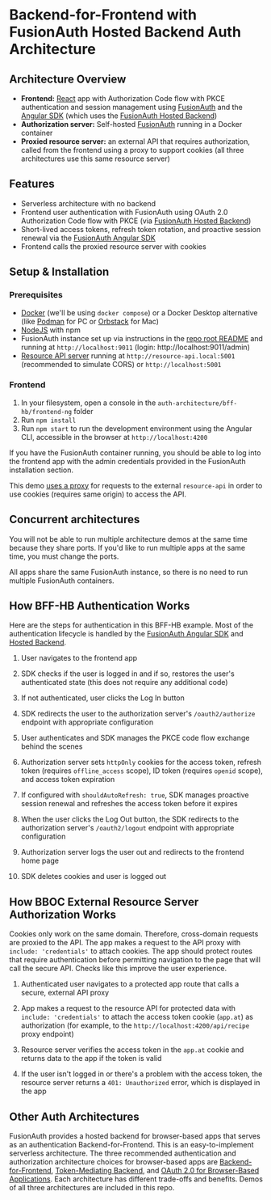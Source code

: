 # Backend-for-Frontend with FusionAuth Hosted Backend Auth Architecture

## Architecture Overview

-   **Frontend:** [React](https://react.dev/ "https://react.dev") app with Authorization Code flow with PKCE authentication and session management using [FusionAuth](https://fusionauth.io/ "https://fusionauth.io/") and the [Angular SDK](https://github.com/FusionAuth/fusionauth-javascript-sdk/tree/main/packages/sdk-angular "https://github.com/FusionAuth/fusionauth-javascript-sdk/tree/main/packages/sdk-angular") (which uses the [FusionAuth Hosted Backend](https://fusionauth.io/docs/apis/hosted-backend "https://fusionauth.io/docs/apis/hosted-backend"))
-   **Authorization server:** Self-hosted [FusionAuth](https://fusionauth.io/ "https://fusionauth.io/") running in a Docker container
-   **Proxied resource server:** an external API that requires authorization, called from the frontend using a proxy to support cookies (all three architectures use this same resource server)

## Features

-   Serverless architecture with no backend
-   Frontend user authentication with FusionAuth using OAuth 2.0 Authorization Code flow with PKCE (via [FusionAuth Hosted Backend](https://fusionauth.io/docs/apis/hosted-backend "https://fusionauth.io/docs/apis/hosted-backend"))
-   Short-lived access tokens, refresh token rotation, and proactive session renewal via the [FusionAuth Angular SDK](https://github.com/FusionAuth/fusionauth-javascript-sdk/tree/main/packages/sdk-angular "https://github.com/FusionAuth/fusionauth-javascript-sdk/tree/main/packages/sdk-angular")
-   Frontend calls the proxied resource server with cookies

## Setup & Installation

### Prerequisites

- [Docker](https://docker.com) (we'll be using `docker compose`) or a Docker Desktop alternative (like [Podman](https://podman.io/) for PC or [Orbstack](https://orbstack.dev/) for Mac)
- [NodeJS](https://nodejs.org) with npm
- FusionAuth instance set up via instructions in the [repo root README](https://github.com/kmaida/auth-architecture/blob/main/README.md#fusionauth) and running at `http://localhost:9011` (login: http://localhost:9011/admin)
- [Resource API server](https://github.com/kmaida/auth-architecture/tree/main/resource-api) running at `http://resource-api.local:5001` (recommended to simulate CORS) or `http://localhost:5001`

### Frontend

1. In your filesystem, open a console in the `auth-architecture/bff-hb/frontend-ng` folder
2. Run `npm install`
3. Run `npm start` to run the development environment using the Angular CLI, accessible in the browser at `http://localhost:4200`

If you have the FusionAuth container running, you should be able to log into the frontend app with the admin credentials provided in the FusionAuth installation section.

This demo [uses a proxy](https://github.com/kmaida/auth-architecture-ng/blob/main/bff-hb/frontend-ng/proxy.conf.json) for requests to the external `resource-api` in order to use cookies (requires same origin) to access the API.

## Concurrent architectures

You will not be able to run multiple architecture demos at the same time because they share ports. If you'd like to run multiple apps at the same time, you must change the ports.

All apps share the same FusionAuth instance, so there is no need to run multiple FusionAuth containers.

## How BFF-HB Authentication Works

Here are the steps for authentication in this BFF-HB example. Most of the authentication lifecycle is handled by the [FusionAuth Angular SDK](https://github.com/FusionAuth/fusionauth-javascript-sdk/tree/main/packages/sdk-angular "https://github.com/FusionAuth/fusionauth-javascript-sdk/tree/main/packages/sdk-angular") and [Hosted Backend](https://fusionauth.io/docs/apis/hosted-backend "https://fusionauth.io/docs/apis/hosted-backend").

1.  User navigates to the frontend app

2.  SDK checks if the user is logged in and if so, restores the user's authenticated state (this does not require any additional code)

3.  If not authenticated, user clicks the Log In button

4.  SDK redirects the user to the authorization server's `/oauth2/authorize` endpoint with appropriate configuration

5.  User authenticates and SDK manages the PKCE code flow exchange behind the scenes

6.  Authorization server sets `httpOnly` cookies for the access token, refresh token (requires `offline_access` scope), ID token (requires `openid` scope), and access token expiration

7.  If configured with `shouldAutoRefresh: true`, SDK manages proactive session renewal and refreshes the access token before it expires

8.  When the user clicks the Log Out button, the SDK redirects to the authorization server's `/oauth2/logout` endpoint with appropriate configuration

9.  Authorization server logs the user out and redirects to the frontend home page

10. SDK deletes cookies and user is logged out

## How BBOC External Resource Server Authorization Works

Cookies only work on the same domain. Therefore, cross-domain requests are proxied to the API. The app makes a request to the API proxy with `include: 'credentials'` to attach cookies. The app should protect routes that require authentication before permitting navigation to the page that will call the secure API. Checks like this improve the user experience.

1.  Authenticated user navigates to a protected app route that calls a secure, external API proxy

2.  App makes a request to the resource API for protected data with `include: 'credentials'` to attach the access token cookie (`app.at`) as authorization (for example, to the `http://localhost:4200/api/recipe` proxy endpoint)

3.  Resource server verifies the access token in the `app.at` cookie and returns data to the app if the token is valid

4.  If the user isn't logged in or there's a problem with the access token, the resource server returns a `401: Unauthorized` error, which is displayed in the app

## Other Auth Architectures

FusionAuth provides a hosted backend for browser-based apps that serves as an authentication Backend-for-Frontend. This is an easy-to-implement serverless architecture. The three recommended authentication and authorization architecture choices for browser-based apps are [Backend-for-Frontend](https://datatracker.ietf.org/doc/html/draft-ietf-oauth-browser-based-apps#name-backend-for-frontend-bff "https://datatracker.ietf.org/doc/html/draft-ietf-oauth-browser-based-apps#name-backend-for-frontend-bff"), [Token-Mediating Backend](https://datatracker.ietf.org/doc/html/draft-ietf-oauth-browser-based-apps#name-token-mediating-backend "https://datatracker.ietf.org/doc/html/draft-ietf-oauth-browser-based-apps#name-token-mediating-backend"), and [OAuth 2.0 for Browser-Based Applications](https://datatracker.ietf.org/doc/html/draft-ietf-oauth-browser-based-apps#name-browser-based-oauth-20-clie "https://datatracker.ietf.org/doc/html/draft-ietf-oauth-browser-based-apps#name-browser-based-oauth-20-clie"). Each architecture has different trade-offs and benefits. Demos of all three architectures are included in this repo.